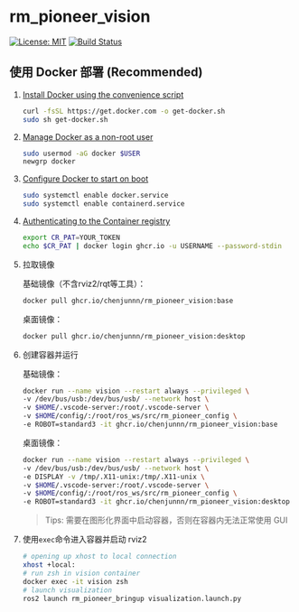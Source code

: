 # rm_pioneer_vision

[![License: MIT](https://img.shields.io/badge/License-MIT-blue.svg)](https://opensource.org/licenses/MIT)
[![Build Status](https://github.com/chenjunnn/rm_pioneer_vision/actions/workflows/ci.yml/badge.svg)](https://github.com/chenjunnn/rm_pioneer_vision/actions/workflows/ci.yml)

## 使用 Docker 部署 (Recommended)

1. [Install Docker using the convenience script](https://docs.docker.com/engine/install/ubuntu/#install-using-the-convenience-script)

    ```bash
    curl -fsSL https://get.docker.com -o get-docker.sh
    sudo sh get-docker.sh
    ```

2. [Manage Docker as a non-root user](https://docs.docker.com/engine/install/linux-postinstall/#manage-docker-as-a-non-root-user)

    ```bash
    sudo usermod -aG docker $USER
    newgrp docker 
    ```

3. [Configure Docker to start on boot](https://docs.docker.com/engine/install/linux-postinstall/#configure-docker-to-start-on-boot)

    ```bash
    sudo systemctl enable docker.service
    sudo systemctl enable containerd.service
    ```

5. [Authenticating to the Container registry](https://docs.github.com/en/packages/working-with-a-github-packages-registry/working-with-the-container-registry#authenticating-to-the-container-registry)

    ```bash
    export CR_PAT=YOUR_TOKEN
    echo $CR_PAT | docker login ghcr.io -u USERNAME --password-stdin
    ```

3. 拉取镜像
    
    基础镜像（不含rviz2/rqt等工具）：
    ```bash
    docker pull ghcr.io/chenjunnn/rm_pioneer_vision:base
    ```

    桌面镜像：
    ```bash
    docker pull ghcr.io/chenjunnn/rm_pioneer_vision:desktop
    ```

4. 创建容器并运行
    
    基础镜像：
    ```bash
    docker run --name vision --restart always --privileged \
    -v /dev/bus/usb:/dev/bus/usb/ --network host \
    -v $HOME/.vscode-server:/root/.vscode-server \
    -v $HOME/config/:/root/ros_ws/src/rm_pioneer_config \
    -e ROBOT=standard3 -it ghcr.io/chenjunnn/rm_pioneer_vision:base
    ```
    
    桌面镜像：
    ```bash
    docker run --name vision --restart always --privileged \
    -v /dev/bus/usb:/dev/bus/usb/ --network host \
    -e DISPLAY -v /tmp/.X11-unix:/tmp/.X11-unix \
    -v $HOME/.vscode-server:/root/.vscode-server \
    -v $HOME/config/:/root/ros_ws/src/rm_pioneer_config \
    -e ROBOT=standard3 -it ghcr.io/chenjunnn/rm_pioneer_vision:desktop
    ```
    > Tips: 需要在图形化界面中启动容器，否则在容器内无法正常使用 GUI

5. 使用`exec`命令进入容器并启动 rviz2

    ```bash
    # opening up xhost to local connection
    xhost +local:
    # run zsh in vision container
    docker exec -it vision zsh
    # launch visualization
    ros2 launch rm_pioneer_bringup visualization.launch.py
    ```
    
